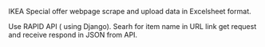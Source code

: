 IKEA Special offer webpage scrape and upload data in Excelsheet format.

Use RAPID API ( using Django).
Searh for item name in URL link get request and receive respond in JSON from API.
